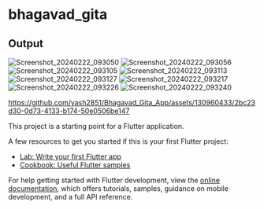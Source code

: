 # bhagavad_gita


## Output

![Screenshot_20240222_093050](https://github.com/yash2851/Bhagavad_Gita_App/assets/130960433/709b08af-5d32-47de-a4d5-e675c04cc61c)
![Screenshot_20240222_093056](https://github.com/yash2851/Bhagavad_Gita_App/assets/130960433/1124bff2-c48e-4d35-b079-9f99b689239d)
![Screenshot_20240222_093105](https://github.com/yash2851/Bhagavad_Gita_App/assets/130960433/8d7e470e-13e0-4777-827b-d6922ce52389)
![Screenshot_20240222_093113](https://github.com/yash2851/Bhagavad_Gita_App/assets/130960433/891bd5bf-72b6-476c-820d-0ecf1ddbffb6)
![Screenshot_20240222_093127](https://github.com/yash2851/Bhagavad_Gita_App/assets/130960433/e3eab7b0-0147-43e7-9eb1-a16e807d88d7)
![Screenshot_20240222_093217](https://github.com/yash2851/Bhagavad_Gita_App/assets/130960433/0efa2c73-fbfa-485a-b350-a2e718ce0486)
![Screenshot_20240222_093226](https://github.com/yash2851/Bhagavad_Gita_App/assets/130960433/93b252ff-19d2-4357-b21e-5d4386fdb128)
![Screenshot_20240222_093240](https://github.com/yash2851/Bhagavad_Gita_App/assets/130960433/5127dc2a-1eed-41a3-b3f4-e0f1402c3f54)

https://github.com/yash2851/Bhagavad_Gita_App/assets/130960433/2bc23d30-0d73-4133-b174-50e0506be147

This project is a starting point for a Flutter application.

A few resources to get you started if this is your first Flutter project:

- [Lab: Write your first Flutter app](https://docs.flutter.dev/get-started/codelab)
- [Cookbook: Useful Flutter samples](https://docs.flutter.dev/cookbook)

For help getting started with Flutter development, view the
[online documentation](https://docs.flutter.dev/), which offers tutorials,
samples, guidance on mobile development, and a full API reference.
